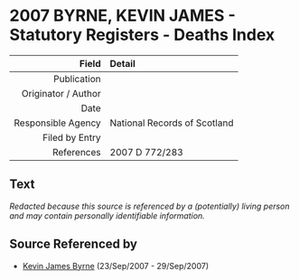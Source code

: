 ﻿---
layout: page
permalink: /sources/s18476442
---

# 2007 BYRNE, KEVIN JAMES - Statutory Registers - Deaths Index

Field | Detail
---:|:---
Publication | 
Originator / Author | 
Date | 
Responsible Agency | National Records of Scotland
Filed by Entry | 
References | 2007 D 772/283

## Text

_Redacted because this source is referenced by a (potentially) living person and may contain personally identifiable information._

## Source Referenced by

* [Kevin James Byrne](../people/@35849164@-kevin-james-byrne-b2007-9-23-d2007-9-29.md) (23/Sep/2007 - 29/Sep/2007)
